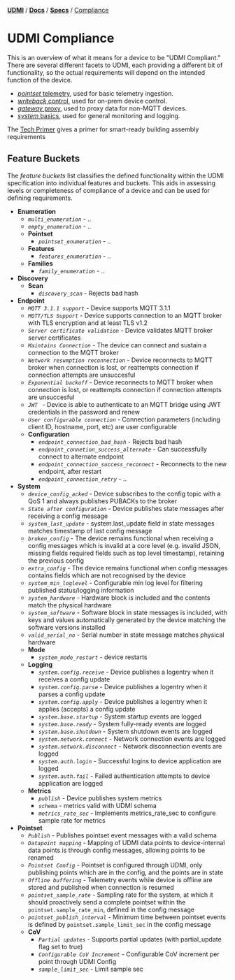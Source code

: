 [**UDMI**](../../) / [**Docs**](../) / [**Specs**](./) / [Compliance](#)

# UDMI Compliance

This is an overview of what it means for a device to be "UDMI Compliant."
There are several different facets to UDMI, each providing a different
bit of functionality, so the actual requirements will depend on the
intended function of the device.

* [_pointset_ telemetry](../messages/pointset.md), used for basic telemetry ingestion.
* [_writeback_ control](./sequences/writeback.md), used for on-prem device control.
* [_gateway_ proxy](gateway.md), used to proxy data for non-MQTT devices.
* [_system_ basics](../messages/system.md), used for general monitoring and logging.

The [Tech Primer](../tech_primer.md) gives a primer for smart-ready building assembly requirements

## Feature Buckets

The _feature buckets_ list classifies the defined functionality within the UDMI specification into
individual features and buckets. This aids in assessing levels or completeness of compliance of a
device and can be used for defining requirements.

*   **Enumeration**
    *   _`multi_enumeration`_ - ..
    *   _`empty_enumeration`_ - ..
    *   **Pointset**
        *   _`pointset_enumeration`_ - ..
    *   **Features**
        *   _`features_enumeration`_ - ..
    *   **Families**
        *   _`family_enumeration`_ - ..
*   **Discovery**
    *   **Scan**
        *   _`discovery_scan`_ - Rejects bad hash
*   **Endpoint**
    *   _`MQTT 3.1.1 support`_ - Device supports MQTT 3.1.1
    *   _`MQTT/TLS Support`_ - Device supports connection to an MQTT broker with TLS encryption and at least TLS v1.2 
    *   _`Server certificate validation`_ - Device validates MQTT broker server certificates
    *   _`Maintains Connection`_ - The device can connect and sustain a connection to the MQTT broker
    *   _`Network resumption reconnection`_ - Device reconnects to MQTT broker when connection is lost, or reattempts connection if connection attempts are unsuccesful
    *   _`Exponential backoff`_ - Device reconnects to MQTT broker when connection is lost, or reattempts connection if connection attempts are unsuccesful
    *   _`JWT `_ - Device is able to authenticate to an MQTT bridge using JWT credentials in the password and renew
    *   _`User configurable connection`_ - Connection parameters (including client ID, hostname, port, etc) are user configurable
    *   **Configuration**
        *   _`endpoint_connection_bad_hash`_ - Rejects bad hash
        *   _`endpoint_connetion_success_alternate`_ - Can successfully connect to alternate endpoint
        *   _`endpoint_connection_success_reconnect`_ - Reconnects to the new endpoint, after restart
        *   _`endpoint_connection_retry`_ - ..
*   **System**
    *   _`device_config_acked`_ - Device subscribes to the config topic with a QoS 1 and always publishes PUBACKs to the broker 
    *   _`State after configuration`_ - Device publishes state messages after receiving a config message
    *   _`system_last_update`_ - system.last_update field in state messages matches timestamp of last config message
    *   _`broken_config`_ - The device remains functional when receiving a config messages which is invalid at a core level (e.g. invalid JSON, missing fields required fields such as top level timestamp), retaining the previous config 
    *   _`extra_config`_ - The device remains functional when config messages contains fields which are not recognised by the device
    *   _`system_min_loglevel`_ - Configurable min log level for filtering published status/logging information
    *   _`system_hardware`_ - Hardware block is included and the contents match the physical hardware 
    *   _`system_software`_ - Software block in state messages is included, with keys and values automatically generated by the device matching the software versions installed
    *   _`valid_serial_no`_ - Serial number in state message matches physical hardware
    *   **Mode**
        *   _`system_mode_restart`_ - device restarts
    *   **Logging**
        *   _`system.config.receive`_ - Device publishes a logentry when it receives a config update
        *   _`system.config.parse`_ - Device publishes a logentry when it parses a config update
        *   _`system.config.apply`_ - Device publishes a logentry when it applies (accepts) a config update
        *   _`system.base.startup`_ - System startup events are logged
        *   _`system.base.ready`_ - System fully-ready events are logged
        *   _`system.base.shutdown`_ - System shutdown events are logged
        *   _`system.network.connect`_ - Network connection events are logged
        *   _`system.network.disconnect`_ - Network disconnection events are logged
        *   _`system.auth.login`_ - Successful logins to device application are logged
        *   _`system.auth.fail`_ - Failed authentication attempts to device application are logged
    *   **Metrics**
        *   _`publish`_ - Device publishes system metrics
        *   _`schema`_ - metrics valid with UDMI schema
        *   _`metrics_rate_sec`_ - Implements metrics_rate_sec to configure sample rate for metrics
*   **Pointset**
    *   _`Publish`_ - Publishes pointset event messages with a valid schema
    *   _`Datapoint mapping`_ - Mapping of UDMI data points to device-internal data points is through config messages, allowing points to be renamed
    *   _`Pointset Config`_ - Pointset is configured through UDMI, only publishing points which are in the config, and the points are in state 
    *   _`Offline buffering`_ - Telemetry events while device is offline are stored and published when connection is resumed
    *   _`pointset_sample_rate`_ - Sampling rate for the system, at which it should proactively send a complete pointset within the `pointset.sample_rate_min`, defined in the config message
    *   _`pointset_publish_interval`_ - Minimum time between pointset events is defined by `pointset.sample_limit_sec` in the config message
    *   **CoV**
        *   _`Partial updates`_ - Supports partial updates (with partial_update flag set to true)
        *   _`Configurable CoV Increment`_ - Configurable CoV increment per point through UDMI Config
        *   _`sample_limit_sec`_ - Limit sample sec


